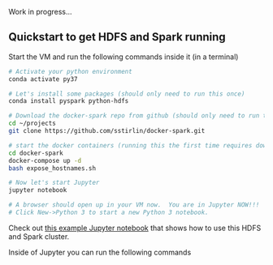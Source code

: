 Work in progress...


## Quickstart to get HDFS and Spark running

Start the VM and run the following commands inside it (in a terminal)
```sh
# Activate your python environment
conda activate py37

# Let's install some packages (should only need to run this once)
conda install pyspark python-hdfs

# Download the docker-spark repo from github (should only need to run this once)
cd ~/projects
git clone https://github.com/sstirlin/docker-spark.git

# start the docker containers (running this the first time requires downloading about 2GB... could take hours)
cd docker-spark
docker-compose up -d
bash expose_hostnames.sh

# Now let's start Jupyter
jupyter notebook

# A browser should open up in your VM now.  You are in Jupyter NOW!!!
# Click New->Python 3 to start a new Python 3 notebook.

```

Check out [this example Jupyter notebook](hello_world_spark.ipynb) that shows how to use this
HDFS and Spark cluster. 

Inside of Jupyter you can run the following commands
